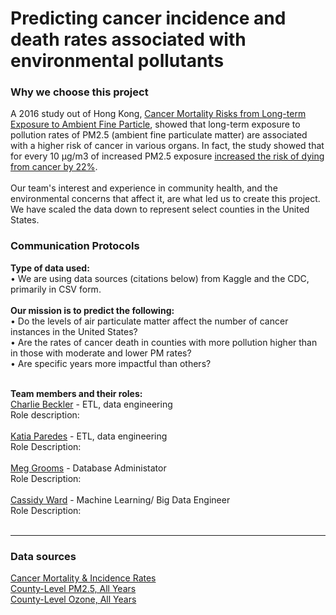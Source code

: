 # Predicting cancer incidence and death rates associated with environmental pollutants

  
 ### Why we choose this project

A 2016 study out of Hong Kong, <a href="https://aacrjournals.org/cebp/article/25/5/839/71066/Cancer-Mortality-Risks-from-Long-term-Exposure-to">Cancer Mortality Risks from Long-term Exposure to Ambient Fine Particle</a>,  showed that long-term exposure to pollution rates of PM2.5 (ambient fine particulate matter) are associated with a higher risk of cancer in various organs. In fact, the study showed that for every 10 µg/m3 of increased PM2.5 exposure <a href="https://www.aacr.org/patients-caregivers/progress-against-cancer/air-pollution-associated-cancer/">increased the risk of dying from cancer by 22%</a>.
<BR><BR>
Our team's interest and experience in community health, and the environmental concerns that affect it, are what led us to create this project. We have scaled the data down to represent select counties in the United States.
<BR>

### Communication Protocols
<strong>Type of data used:</strong><BR>
• We are using data sources (citations below) from Kaggle and the CDC, primarily in CSV form.
<BR><BR>
 <Strong> Our mission is to predict the following:</strong> <br>
• Do the levels of air particulate matter affect the number of cancer instances in the United States?
<BR>
• Are the rates of cancer death in counties with more pollution higher than in those with moderate and lower PM rates?
<BR>
• Are specific years more impactful than others?
<BR>
<BR>

 
<strong> Team members and their roles:</strong><Br>
<a href="https://github.com/cbeckler/final_project/tree/cb_etl">Charlie Beckler</a> - ETL, data engineering
<BR>
Role description:
<BR>
<BR>
 <a href="https://github.com/cbeckler/final_project/tree/kp_etl">Katia Paredes</a> - ETL, data engineering
<BR>
Role Description:
<BR>
<BR>
 <a href="https://github.com/cbeckler/final_project/tree/mg_SQL">Meg Grooms</a> - Database Administator
<BR>
Role Description:
<BR>
<BR>
 <a href="https://github.com/cbeckler/final_project/tree/cw_mlm"> Cassidy Ward</a> - Machine Learning/ Big Data Engineer
<BR>
Role Description:
<BR><BR>

----

  
  ### Data sources

<a href="https://www.kaggle.com/datasets/thedevastator/us-county-level-cancer-mortality-and-incidence-r?resource=download">Cancer Mortality & Incidence Rates</a>
<BR>
<a href="https://data.cdc.gov/Environmental-Health-Toxicology/Daily-PM2-5-Concentrations-All-County-2001-2016/7vdq-ztk9">County-Level PM2.5, All Years</a>
<BR>
 <a href="https://data.cdc.gov/Environmental-Health-Toxicology/Daily-County-Level-Ozone-Concentrations-2001-2016/kmf5-t9yc">County-Level Ozone, All Years</a>
<BR>

